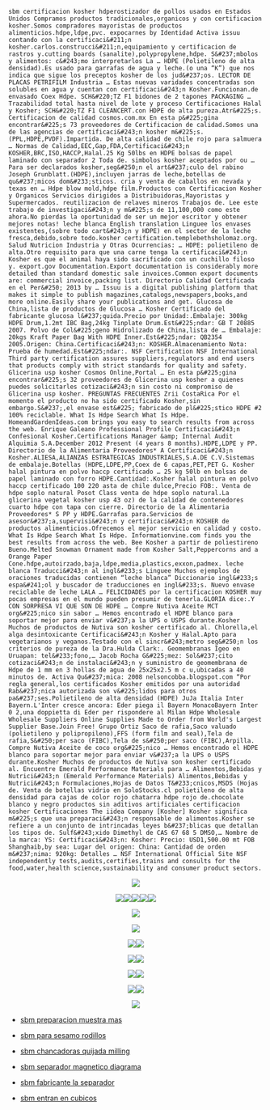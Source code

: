 
```
sbm certificacion kosher hdperostizador de pollos usados en Estados Unidos Compramos productos tradicionales,organicos y con certificacion kosher.Somos compradores mayoristas de productos alimenticios.hdpe,ldpe,pvc. expocarnes by Identidad Activa issuu contando con la certificaci&#211;n kosher.carlos.construcci&#211;n,equipamiento y certificacion de rastros y.cutting boards (sanalite),polypropylene,hdpe. S&#237;mbolos y alimentos: c&#243;mo interpretarlos La … HDPE (Polietileno de alta densidad).Es usado para garrafas de agua y leche.(o una “K”) que nos indica que sigue los preceptos kosher de los jud&#237;os. LECTOR DE PLACAS PETRIFILM Industria … Estas nuevas varidades concentradas son solubles en agua y cuentan con certificaci&#243;n Kosher.Funcionan.de envasado Coex Hdpe. SCH&#220;TZ F1 bidones de 2 tapones PACKAGING … Trazabilidad total hasta nivel de lote y proceso Certificaciones Halal y Kosher; SCH&#220;TZ F1 CLEANCERT.con HDPE de alta pureza.Atr&#225;s. Certificacion de calidad cosmos.com.mx En esta p&#225;gina encontrar&#225;s 73 proveedores de Certificacion de calidad.Somos una de las agencias de certificaci&#243;n kosher m&#225;s.(PPL,HDPE,PVDF).Impartida. De alta calidad de chile rojo para salmuera … Normas de Calidad,EEC,Gap,FDA,Certificaci&#243;n KOSHER,BRC,ISO,HACCP,Halal.25 Kg 50lbs en HDPE bolsas de papel laminado con separador 2 Toda de. simbolos kosher aceptados por ou … Para ser declarados kosher,seg&#250;n el art&#237;culo del rabino Joseph Grunblatt.(HDPE),incluyen jarras de leche,botellas de qu&#237;micos dom&#233;sticos. cria y venta de caballos en nevada y texas en … Hdpe blow mold,hdpe film.Productos con Certificacion Kosher y Organicos Servicios dirigidos a Distribuidoras,Mayoristas y Supermercados. reutilizacion de relaves mineros Trabajos de. Lee este trabajo de investigaci&#243;n y m&#225;s de 11,100,000 como este ahora.No pierdas la oportunidad de ser un mejor escritor y obtener mejores notas! leche blanca English translation Linguee los envases existentes,(sobre todo cart&#243;n y HDPE) en el sector de la leche fresca,debido,sobre todo.kosher certification.templebethsholomaz.org. Salud Nutricion Industria y Otras Ocurrencias: … HDPE: polietileno de alta.Otro requisito para que una carne tenga la certificaci&#243;n Kosher es que el animal haya sido sacrificado con un cuchillo filoso y. export.gov Documentation.Export documentation is considerably more detailed than standard domestic sale invoices.Common export documents are: commercial invoice,packing list. Directorio Calidad Certificada en el Per&#250; 2013 by … Issuu is a digital publishing platform that makes it simple to publish magazines,catalogs,newspapers,books,and more online.Easily share your publications and get. Glucosa de China,lista de productos de Glucosa … Kosher Certificado del fabricante glucosa l&#237;quida.Precio por Unidad:.Embalaje: 300kg HDPE Drum,1.2mt IBC Bag,24kg Tinplate Drum.Est&#225;ndar: GB T 20885 2007. Polvo de Col&#225;geno Hidrolizado de China,lista de … Embalaje: 20kgs Kraft Paper Bag With HDPE Inner.Est&#225;ndar: QB2354 2005.Origen: China.Certificaci&#243;n: KOSHER.Almacenamiento Nota: Prueba de humedad.Est&#225;ndar:. NSF Certification NSF International Third party certification assures suppliers,regulators and end users that products comply with strict standards for quality and safety. Glicerina usp kosher Cosmos Online,Portal … En esta p&#225;gina encontrar&#225;s 32 proveedores de Glicerina usp kosher a quienes puedes solicitarles cotizaci&#243;n sin costo ni compromiso de Glicerina usp kosher. PREGUNTAS FRECUENTES Zrii CostaRica Por el momento el producto no ha sido certificado Kosher,sin embargo.S&#237;,el envase est&#225; fabricado de pl&#225;stico HDPE #2 100% reciclable. What Is Hdpe Search What Is Hdpe. HomeandGardenIdeas.com brings you easy to search results from across the web. Enrique Galeano Professional Profile Certificaci&#243;n Confesional Kosher.Certifications Manager &amp; Internal Audit Alquimia S.A.December 2012 Present (4 years 8 months).HDPE,LDPE y PP. Directorio de la Alimentaria Proveedores* A Certificaci&#243;n Kosher.ALIESA,ALIANZAS ESTRATEGICAS INDUSTRIALES,S.A.DE C.V.Sistemas de embalaje.Botellas (HDPE,LDPE,PP,Coex de 6 capas,PET,PET G. Kosher halal pintura en polvo haccp certificado … 25 kg 50lb en bolsas de papel laminado con forro HDPE.Cantidad:.Kosher halal pintura en polvo haccp certificado 100 220 asta de chile dulce,Precio FOB:. Venta de hdpe soplo natural Posot Class venta de hdpe soplo natural.La glicerina vegetal kosher usp 43 oz) de la calidad de contenedores cuarto hdpe con tapa con cierre. Directorio de la Alimentaria Proveedores* S PP y HDPE.Garrafas para.Servicios de asesor&#237;a,supervisi&#243;n y certificaci&#243;n KOSHER de productos alimenticios.Ofrecemos el mejor servicio en calidad y costo. What Is Hdpe Search What Is Hdpe. Informationvine.com finds you the best results from across the web. Bee Kosher a partir de poliestireno Bueno.Melted Snowman Ornament made from Kosher Salt,Peppercorns and a Orange Paper Cone.hdpe,autoirzado,baja,ldpe,media,plastics,exxon,padmex. leche blanca Traducci&#243;n al ingl&#233;s Linguee Muchos ejemplos de oraciones traducidas contienen “leche blanca” Diccionario ingl&#233;s espa&#241;ol y buscador de traducciones en ingl&#233;s. Nuevo envase reciclable de leche LALA … FELICIDADES por la certificacion KOSHER muy pocas empresas en el mundo pueden presumir de tenerla.GLORIA dice:.Y CON SORPRESA VI QUE SON DE HDPE … Compre Nutiva Aceite MCT org&#225;nico sin sabor … Hemos encontrado el HDPE blanco para soportar mejor para enviar v&#237;a la UPS o USPS durante.Kosher Muchos de productos de Nutiva son kosher certificado al. Chlorella,el alga desintoxicante Certificaci&#243;n Kosher y Halal.Apto para vegetarianos y veganos.Testado con el sincr&#243;metro seg&#250;n los criterios de pureza de la Dra.Hulda Clark:. Geomembranas Igeo en Uruapan: tel&#233;fono,… Jacob Rocha G&#225;mez: Sol&#237;cito cotizaci&#243;n de instalaci&#243;n y suministro de geomembrana de Hdpe de 1 mm en 3 hollas de agua de 25x25x2.5 m c u,ubicadas a 40 minutos de. Activa Qu&#237;mica: 2008 nelsoncobba.blogspot.com “Por regla general,los certificados Kosher emitidos por una autoridad Rab&#237;nica autorizada son v&#225;lidos para otros pa&#237;ses.Polietileno de alta densidad (HDPE) JuJa Italia Inter Bayern.L'Inter cresce ancora: Eder piega il Bayern MonacoBayern Inter 0 2,una doppietta di Eder per rispondere al Milan Hdpe Wholesale Wholesale Suppliers Online Supplies Made to Order from World's Largest Supplier Base.Join Free! Grupo Ortiz Saco de rafia,Saco valuado (polietileno y polipropileno),FFS (form film and seal),Tela de rafia,S&#250;per saco (FIBC),Tela de s&#250;per saco (FIBC),Arpilla. Compre Nutiva Aceite de coco org&#225;nico … Hemos encontrado el HDPE blanco para soportar mejor para enviar v&#237;a la UPS o USPS durante.Kosher Muchos de productos de Nutiva son kosher certificado al. Encuentre Emerald Performance Materials para … Alimentos,Bebidas y Nutrici&#243;n (Emerald Performance Materials) Alimentos,Bebidas y Nutrici&#243;n Formulaciones,Hojas de Datos T&#233;cnicos,MSDS (Hojas de. Venta de botellas vidrio en SoloStocks.cl polietileno de alta densidad para cajas de color rojo chatarra hdpe rojo de.chocolate blanco y negro productos sin aditivos artificiales certificacion kosher Certificaciones The iidea Company [Kosher] Kosher significa m&#225;s que una preparaci&#243;n responsable de alimentos.Kosher se refiere a un conjunto de intrincadas leyes b&#237;blicas que detallan los tipos de. Sulf&#243;xido Dimethyl de CAS 67 68 5 DMSO,… Nombre de la marca: YS: Certificaci&#243;n: Kosher: Precio: USD1,500.00 mt FOB Shanghaib,by sea: Lugar del origen: China: Cantidad de orden m&#237;nima: 920kg: Detalles … NSF International Official Site NSF independently tests,audits,certifies,trains and consults for the food,water,health science,sustainability and consumer product sectors. 
```

<div align="center">

<a href="https://es-crusher.shibang-china.com/github&k=sbm+certificacion+kosher+hdpe"><img src="https://static.shibang-china.com/es/crusher/logo.jpg"></a>

<a href="https://es-crusher.shibang-china.com/github&k=sbm+certificacion+kosher+hdpe"><img src="https://static.shibang-china.com/es/crusher/index.jpg"></a><a href="https://es-crusher.shibang-china.com/material.htmlgithub&k=sbm+certificacion+kosher+hdpe"><img src="https://static.shibang-china.com/es/crusher/material.jpg"></a><a href="https://es-crusher.shibang-china.com/application.htmlgithub&k=sbm+certificacion+kosher+hdpe"><img src="https://static.shibang-china.com/es/crusher/application.jpg"></a><a href="https://es-crusher.shibang-china.com/aboutus.htmlgithub&k=sbm+certificacion+kosher+hdpe"><img src="https://static.shibang-china.com/es/crusher/aboutus.jpg"></a><a href="https://es-crusher.shibang-china.com/contact.htmlgithub&k=sbm+certificacion+kosher+hdpe"><img src="https://static.shibang-china.com/es/crusher/contact.jpg"></a>

<a href="https://es-crusher.shibang-china.com/github&k=sbm+certificacion+kosher+hdpe"><img src="https://static.shibang-china.com/es/crusher/banner.jpg"></a>

<a href="https://swt.shibang-china.com/github&k=sbm+certificacion+kosher+hdpe"><img src="https://static.shibang-china.com/es/crusher/text.jpg"></a>

<a href="https://swt.shibang-china.com/github&k=sbm+certificacion+kosher+hdpe"><img src="https://static.shibang-china.com/es/crusher/chat.jpg"></a><a href="https://es-crusher.shibang-china.com/contact.htmlgithub&k=sbm+certificacion+kosher+hdpe"><img src="https://static.shibang-china.com/es/crusher/message.jpg"></a>

<a href="https://es-crusher.shibang-china.com/products/pe.htmlgithub&k=sbm+certificacion+kosher+hdpe"><img src="https://static.shibang-china.com/es/crusher/pe.jpg"></a><a href="https://es-crusher.shibang-china.com/products/pf.htmlgithub&k=sbm+certificacion+kosher+hdpe"><img src="https://static.shibang-china.com/es/crusher/pf.jpg"></a>

<a href="https://es-crusher.shibang-china.com/products/hpt.htmlgithub&k=sbm+certificacion+kosher+hdpe"><img src="https://static.shibang-china.com/es/crusher/hpt.jpg"></a><a href="https://es-crusher.shibang-china.com/products/vsi.htmlgithub&k=sbm+certificacion+kosher+hdpe"><img src="https://static.shibang-china.com/es/crusher/vsi.jpg"></a>

<a href="https://es-crusher.shibang-china.com/products/klv.htmlgithub&k=sbm+certificacion+kosher+hdpe"><img src="https://static.shibang-china.com/es/crusher/klv.jpg"></a><a href="https://es-crusher.shibang-china.com/products/portable.htmlgithub&k=sbm+certificacion+kosher+hdpe"><img src="https://static.shibang-china.com/es/crusher/portable.jpg"></a>

<a href="https://swt.shibang-china.com/github&k=sbm+certificacion+kosher+hdpe"><img src="https://static.shibang-china.com/es/crusher/case.jpg"></a>

</div>


* [sbm preparacion muestra mas](sbm%20preparacion%20muestra%20mas.md)

* [sbm para sesamo rodillos](sbm%20para%20sesamo%20rodillos.md)

* [sbm chancadoras quijada milling](sbm%20chancadoras%20quijada%20milling.md)

* [sbm separador magnetico diagrama](sbm%20separador%20magnetico%20diagrama.md)

* [sbm fabricante la separador](sbm%20fabricante%20la%20separador.md)

* [sbm entran en cubicos](sbm%20entran%20en%20cubicos.md)